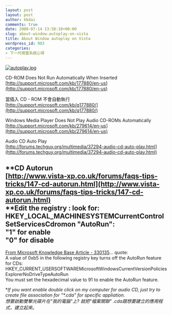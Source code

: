 ```yaml
---
layout: post
layout: post
author: kkdai
comments: true
date: 2008-07-14 13:58:10+00:00
slug: about-window-autoplay-on-vista
title: About Window autoplay on Vista
wordpress_id: 903
categories:
- 下一代視窗系統心得
---
```


[![autoplay.jpg](http://static.flickr.com/3229/2666293419_eaa9239852.jpg)](http://www.flickr.com/photos/27643002@N00/2666293419/)

 

CD-ROM Does Not Run Automatically When Inserted      
[http://support.microsoft.com/kb/177880/en-us](http://support.microsoft.com/kb/177880/en-us)

 

當插入 CD - ROM 不會自動執行      
[http://support.microsoft.com/kb/q177880/](http://support.microsoft.com/kb/q177880/)

 

Windows Media Player Does Not Play Audio CD-ROMs Automatically      
[http://support.microsoft.com/kb/279614/en-us](http://support.microsoft.com/kb/279614/en-us)

 

Audio CD Auto Play      
[http://forums.techguy.org/multimedia/37294-audio-cd-auto-play.html](http://forums.techguy.org/multimedia/37294-audio-cd-auto-play.html)

 

**CD Autorun        
[http://www.vista-xp.co.uk/forums/faqs-tips-tricks/147-cd-autorun.html](http://www.vista-xp.co.uk/forums/faqs-tips-tricks/147-cd-autorun.html)         
**Edit the registry : look for:       
HKEY_LOCAL_MACHINESYSTEMCurrentControlSetServicesCdromon "AutoRun":       
"1" for enable       
"0" for disable       
--------------------------------------------------------------------------------       
[From Microsoft Knowledge Base Article - 330135](http://support.microsoft.com/kb/330135)... quote:       
A value of 0xb5 in the following registry key turns off the AutoRun feature for CDs:       
HKEY_CURRENT_USERSOFTWAREMicrosoftWindowsCurrentVersionPoliciesExplorerNoDriveTypeAutoRun       
You must set the hexadecimal value to 91 to enable the AutoRun feature.

 

**If you want enable double click on my computer for audio CD, just try to create file association for "*.cda" for specific appliation.        
想要啟動雙擊光碟片在"我的電腦"上? 就把"檔案關聯" *.cda跟想要建立的應用程式，建立起來。**
